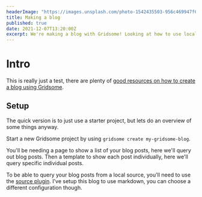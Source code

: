 ```yaml
---
headerImage: "https://images.unsplash.com/photo-1542435503-956c469947f6?ixlib=rb-1.2.1&ixid=MnwxMjA3fDB8MHxwaG90by1wYWdlfHx8fGVufDB8fHx8&auto=format&fit=crop&w=2574&q=80"
title: Making a blog
published: true
date: 2021-12-07T13:20:00Z
excerpt: We're making a blog with Gridsome! Looking at how to use local files as a data source.
---
```


# Intro

This is really just a test, there are plenty of [good resources on how to create a blog using Gridsome](https://gridsome.org/starters/platform/markdown/).

## Setup

The quick version is to just use a starter project, but lets do an overview of some things anyway.

Start a new Gridsome project by using `gridsome create my-gridsome-blog`.

You'll be needing a page to show a list of your blog posts, here we'll query out blog posts.
Then a template to show each post individually, here we'll query specific individual posts.

To be able to query your blog posts from a local source, you'll need to use the [source plugin](https://gridsome.org/docs/fetching-data/#markdown). I've setup this blog to use markdown, you can choose a different configuration though.